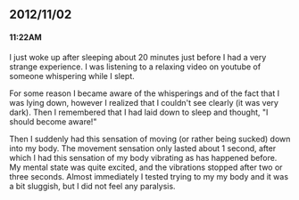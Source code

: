 ## 2012/11/02
#### 11:22AM

I just woke up after sleeping about 20 minutes just before I had a very strange experience. I was listening to a relaxing video on youtube of someone whispering while I slept.

For some reason I became aware of the whisperings and of the fact that I was lying down, however I realized that I couldn't see clearly (it was very dark). Then I remembered that I had laid down to sleep and thought, "I should become aware!"

Then I suddenly had this sensation of moving (or rather being sucked) down into my body. The movement sensation only lasted about 1 second, after which I had this sensation of my body vibrating as has happened before. My mental state was quite excited, and the vibrations stopped after two or three seconds. Almost immediately I tested trying to my my body and it was a bit sluggish, but I did not feel any paralysis.